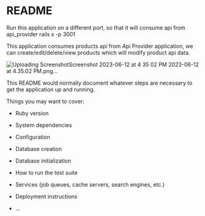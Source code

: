 # README


Run this application on a different port, so that it will consume api from api_provider
rails s -p 3001

This application consumes products api from Api Provider application, we can create/edit/delete/view 
products which will modify product api data.

![Uploading Screenshot![Screenshot 2023-06-12 at 4 35 02 PM](https://github.com/niharikabhavaraju/api_consumer/assets/31915502/16f812b6-5f71-438a-899b-0ccfcf29a822)
 2023-06-12 at 4.35.02 PM.png…]()


This README would normally document whatever steps are necessary to get the
application up and running.

Things you may want to cover:

* Ruby version

* System dependencies

* Configuration

* Database creation

* Database initialization

* How to run the test suite

* Services (job queues, cache servers, search engines, etc.)

* Deployment instructions

* ...
